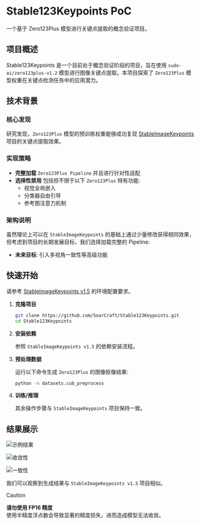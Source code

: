 # Stable123Keypoints PoC

一个基于 Zero123Plus 模型进行关键点提取的概念验证项目。

## 项目概述

Stable123Keypoints 是一个目前处于概念验证阶段的项目，旨在使用 `sudo-ai/zero123plus-v1.2` 模型进行图像关键点提取。本项目探索了 `Zero123Plus` 模型权重在关键点检测任务中的应用潜力。

## 技术背景

### 核心发现

研究发现，`Zero123Plus` 模型的预训练权重能够成功复现 [StableImageKeypoints](https://github.com/Aloento/StableImageKeypoints/tree/v1.5) 项目的关键点提取效果。

### 实现策略

- **完整加载** `Zero123Plus Pipeline` 并且进行针对性适配
- **选择性禁用** 包括但不限于以下 `Zero123Plus` 特有功能:
  - 视觉全局嵌入
  - 分类器自由引导
  - 参考图注意力机制

### 架构说明

虽然理论上可以在 `StableImageKeypoints` 的基础上通过少量修改获得相同效果，但考虑到项目的长期发展目标，我们选择加载完整的 Pipeline:

- **未来目标**: 引入多视角一致性等高级功能

## 快速开始

请参考 [StableImageKeypoints v1.5](https://github.com/Aloento/StableImageKeypoints/tree/v1.5#%E5%BF%AB%E9%80%9F%E5%BC%80%E5%A7%8B) 的环境配置要求。

1. **克隆项目**

   ```bash
   git clone https://github.com/SoarCraft/Stable123Keypoints.git
   cd Stable123Keypoints
   ```

2. **安装依赖**

   参照 `StableImageKeypoints v1.5` 的依赖安装流程。

3. **预处理数据**

   运行以下命令生成 `Zero123Plus` 的图像抠像结果:

   ```bash
   python -m datasets.cub_preprocess
   ```

4. **训练/推理**

   其余操作步骤与 `StableImageKeypoints` 项目保持一致。

## 结果展示

![示例结果](assets/res.png)

![收敛性](assets/heat.png)

![一致性](assets/augmentation.png)

我们可以观察到生成结果与 `StableImageKeypoints v1.5` 项目相似。

> [!CAUTION]  
> **请勿使用 FP16 精度**  
> 使用半精度浮点数会导致显著的精度损失，进而造成模型无法收敛。
